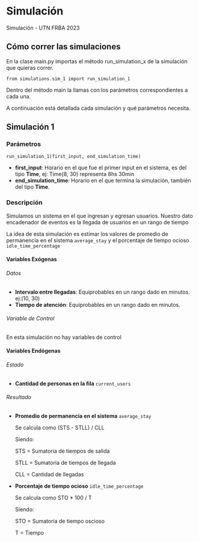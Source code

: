 # Simulación

Simulación - UTN FRBA 2023

## Cómo correr las simulaciones

En la clase main.py importas el método run_simulation_x de la simulación que quieras correr. 

``
from simulations.sim_1 import run_simulation_1
``

Dentro del método main la llamas con los parámetros correspondientes a cada una.

A continuación está detallada cada simulación y qué parámetros necesita.

## Simulación 1
### Parámetros
``
run_simulation_1(first_input, end_simulation_time)
``

- **first_input**: Horario en el que fue el primer input en el sistema, es del tipo **Time**, ej: Time(8, 30) representa 8hs 30min
- **end_simulation_time**: Horario en el que termina la simulación, también del tipo **Time**.

### Descripción
Simulamos un sistema en el que ingresan y egresan usuarios.
Nuestro dato encadenador de eventos es la llegada de usuarios en un rango de tiempo

La idea de esta simulación es estimar los valores de promedio de permanencia en el sistema ``average_stay`` y el porcentaje de tiempo ocioso ``idle_time_percentage``

#### Variables Exógenas
###### Datos
- **Intervalo entre llegadas**: Equiprobables en un rango dado en minutos. ej:(10, 30)
- **Tiempo de atención**: Equiprobables en un rango dado en minutos.

###### Variable de Control
En esta simulación no hay variables de control 
 
#### Variables Endógenas
###### Estado
- **Cantidad de personas en la fila** ``current_users``  


###### Resultado
- **Promedio de permanencia en el sistema** ``average_stay`` 

    Se calcula como (STS - STLL) / CLL 
    
    Siendo: 

    STS = Sumatoria de tiempos de salida

    STLL = Sumatoria de tiempos de llegada

    CLL = Cantidad de llegadas


- **Porcentaje de tiempo ocioso** ``idle_time_percentage``

    Se calcula como STO * 100 / T 
    
    Siendo: 

    STO = Sumatoria de tiempo oscioso

    T = Tiempo 

